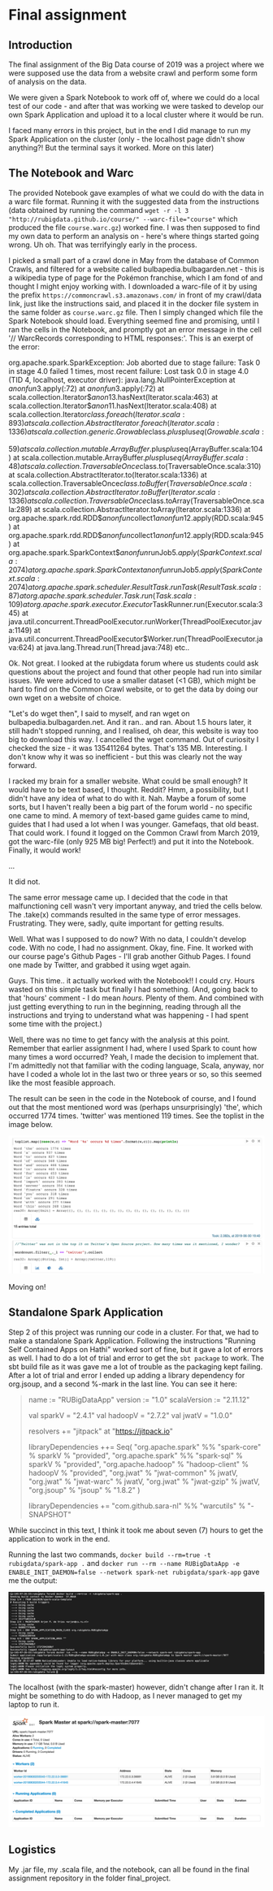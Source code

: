 
# Final assignment

## Introduction
The final assignment of the Big Data course of 2019 was a project where we were supposed use the data from a website crawl and perform some form of analysis on the data.

We were given a Spark Notebook to work off of, where we could do a local test of our code - and after that was working we were tasked to develop our own Spark Application and upload it to a local cluster where it would be run.

I faced many errors in this project, but in the end I did manage to run my Spark Application on the cluster (only - the localhost page didn't show anything?! But the terminal says it worked. More on this later)

## The Notebook and Warc
The provided Notebook gave examples of what we could do with the data in a warc file format. Running it with the suggested data from the instructions (data obtained by running the command `wget -r -l 3 "http://rubigdata.github.io/course/" --warc-file="course"` which produced the file `course.warc.gz`) worked fine. I was then supposed to find my own data to perform an analysis on - here's where things started going wrong. Uh oh. That was terrifyingly early in the process.

I picked a small part of a crawl done in May from the database of Common Crawls, and filtered for a website called bulbapedia.bulbagarden.net - this is a wikipedia type of page for the Pokémon franchise, which I am fond of and thought I might enjoy working with. I downloaded a warc-file of it by using the prefix `https://commoncrawl.s3.amazonaws.com/` in front of my crawl/data link, just like the instructions said, and placed it in the docker file system in the same folder as `course.warc.gz` file. Then I simply changed which file the Spark Notebook should load. Everything seemed fine and promising, until I ran the cells in the Notebook, and promptly got an error message in the cell '// WarcRecords corresponding to HTML responses:'. This is an exerpt of the error:

org.apache.spark.SparkException: Job aborted due to stage failure: Task 0 in stage 4.0 failed 1 times, most recent failure: Lost task 0.0 in stage 4.0 (TID 4, localhost, executor driver): java.lang.NullPointerException
	at $anonfun$3.apply(<console>:72)
	at $anonfun$3.apply(<console>:72)
	at scala.collection.Iterator$$anon$13.hasNext(Iterator.scala:463)
	at scala.collection.Iterator$$anon$11.hasNext(Iterator.scala:408)
	at scala.collection.Iterator$class.foreach(Iterator.scala:893)
	at scala.collection.AbstractIterator.foreach(Iterator.scala:1336)
	at scala.collection.generic.Growable$class.$plus$plus$eq(Growable.scala:59)
	at scala.collection.mutable.ArrayBuffer.$plus$plus$eq(ArrayBuffer.scala:104)
	at scala.collection.mutable.ArrayBuffer.$plus$plus$eq(ArrayBuffer.scala:48)
	at scala.collection.TraversableOnce$class.to(TraversableOnce.scala:310)
	at scala.collection.AbstractIterator.to(Iterator.scala:1336)
	at scala.collection.TraversableOnce$class.toBuffer(TraversableOnce.scala:302)
	at scala.collection.AbstractIterator.toBuffer(Iterator.scala:1336)
	at scala.collection.TraversableOnce$class.toArray(TraversableOnce.scala:289)
	at scala.collection.AbstractIterator.toArray(Iterator.scala:1336)
	at org.apache.spark.rdd.RDD$$anonfun$collect$1$$anonfun$12.apply(RDD.scala:945)
	at org.apache.spark.rdd.RDD$$anonfun$collect$1$$anonfun$12.apply(RDD.scala:945)
	at org.apache.spark.SparkContext$$anonfun$runJob$5.apply(SparkContext.scala:2074)
	at org.apache.spark.SparkContext$$anonfun$runJob$5.apply(SparkContext.scala:2074)
	at org.apache.spark.scheduler.ResultTask.runTask(ResultTask.scala:87)
	at org.apache.spark.scheduler.Task.run(Task.scala:109)
	at org.apache.spark.executor.Executor$TaskRunner.run(Executor.scala:345)
	at java.util.concurrent.ThreadPoolExecutor.runWorker(ThreadPoolExecutor.java:1149)
	at java.util.concurrent.ThreadPoolExecutor$Worker.run(ThreadPoolExecutor.java:624)
	at java.lang.Thread.run(Thread.java:748)
    etc..

Ok. Not great. I looked at the rubigdata forum where us students could ask questions about the project and found that other people had run into similar issues. We were adviced to use a smaller dataset (<1 GB), which might be hard to find on the Common Crawl website, or to get the data by doing our own wget on a website of choice.

"Let's do wget then", I said to myself, and ran wget on bulbapedia.bulbagarden.net. And it ran.. and ran. About 1.5 hours later, it still hadn't stopped running, and I realised, oh dear, this website is way too big to download this way. I cancelled the wget command. Out of curiosity I checked the size - it was 135411264 bytes. That's 135 MB. Interesting. I don't know why it was so inefficient - but this was clearly not the way forward.

I racked my brain for a smaller website. What could be small enough? It would have to be text based, I thought. Reddit? Hmm, a possibility, but I didn't have any idea of what to do with it. Nah. Maybe a forum of some sorts, but I haven't really been a big part of the forum world - no specific one came to mind.
A memory of text-based game guides came to mind, guides that I had used a lot when I was younger. Gamefaqs, that old beast. That could work. I found it logged on the Common Crawl from March 2019, got the warc-file (only 925 MB big! Perfect!) and put it into the Notebook. Finally, it would work!

...

It did not.

The same error message came up. I decided that the code in that malfunctioning cell wasn't very important anyway, and tried the cells below. The .take(x) commands resulted in the same type of error messages. Frustrating. They were, sadly, quite important for getting results.

Well. What was I supposed to do now? With no data, I couldn't develop code. With no code, I had no assignment. Okay, fine. Fine. It worked with our course page's Github Pages - I'll grab another Github Pages. I found one made by Twitter, and grabbed it using wget again. 

Guys. This time.. it actually worked with the Notebook!! I could cry. Hours wasted on this simple task but finally I had something. (And, going back to that 'hours' comment - I do mean *hours*. Plenty of them. And combined with just getting everything to run in the beginning, reading through all the instructions and trying to understand what was happening - I had spent some time with the project.)

Well, there was no time to get fancy with the analysis at this point. Remember that earlier assignment I had, where I used Spark to count how many times a word occurred? Yeah, I made the decision to implement that. I'm admittedly not that familiar with the coding language, Scala, anyway, nor have I coded a whole lot in the last two or three years or so, so this seemed like the most feasible approach.

The result can be seen in the code in the Notebook of course, and I found out that the most mentioned word was (perhaps unsurprisingly) 'the', which occurred 1774 times. 'twitter' was mentioned 119 times. See the toplist in the image below.

![alt text](top15.png "The top 15 most used words")

Moving on!


## Standalone Spark Application
Step 2 of this project was running our code in a cluster. For that, we had to make a standalone Spark Application. Following the instructions "Running Self Contained Apps on Hathi" worked sort of fine, but it gave a lot of errors as well. I had to do a lot of trial and error to get the `sbt package` to work. The sbt build file as it was gave me a lot of trouble as the packaging kept failing. After a lot of trial and error I ended up adding a library dependency for org.jsoup, and a second %-mark in the last line. You can see it here:

> name            := "RUBigDataApp"
> version         := "1.0"
> scalaVersion    := "2.11.12"
>
> val sparkV      = "2.4.1"
> val hadoopV     = "2.7.2"
> val jwatV       = "1.0.0"
> 
> resolvers += "jitpack" at "https://jitpack.io"
> 
> libraryDependencies ++= Seq(
>   "org.apache.spark" %% "spark-core" % sparkV % "provided",
>   "org.apache.spark" %% "spark-sql"  % sparkV % "provided",
>   "org.apache.hadoop" %  "hadoop-client" % hadoopV % "provided",
>   "org.jwat"          % "jwat-common"    % jwatV,
>   "org.jwat"          % "jwat-warc"      % jwatV,
>   "org.jwat"          % "jwat-gzip"      % jwatV,
>   "org.jsoup"         % "jsoup"          % "1.8.2"
> )
> 
> libraryDependencies += "com.github.sara-nl" %% "warcutils" % "-SNAPSHOT"

While succinct in this text, I think it took me about seven (7) hours to get the application to work in the end.

Running the last two commands, `docker build --rm=true -t rubigdata/spark-app .` and `docker run --rm --name RUBigDataApp -e ENABLE_INIT_DAEMON=false --network spark-net rubigdata/spark-app` gave me the output:

![alt text](lasttwo.png "Success!")

The localhost (with the spark-master) however, didn't change after I ran it. It might be something to do with Hadoop, as I never managed to get my laptop to run it.

![alt text](localhost.png "Localhost 8080")

## Logistics
My .jar file, my .scala file, and the notebook, can all be found in the final assignment repository in the folder final_project.
